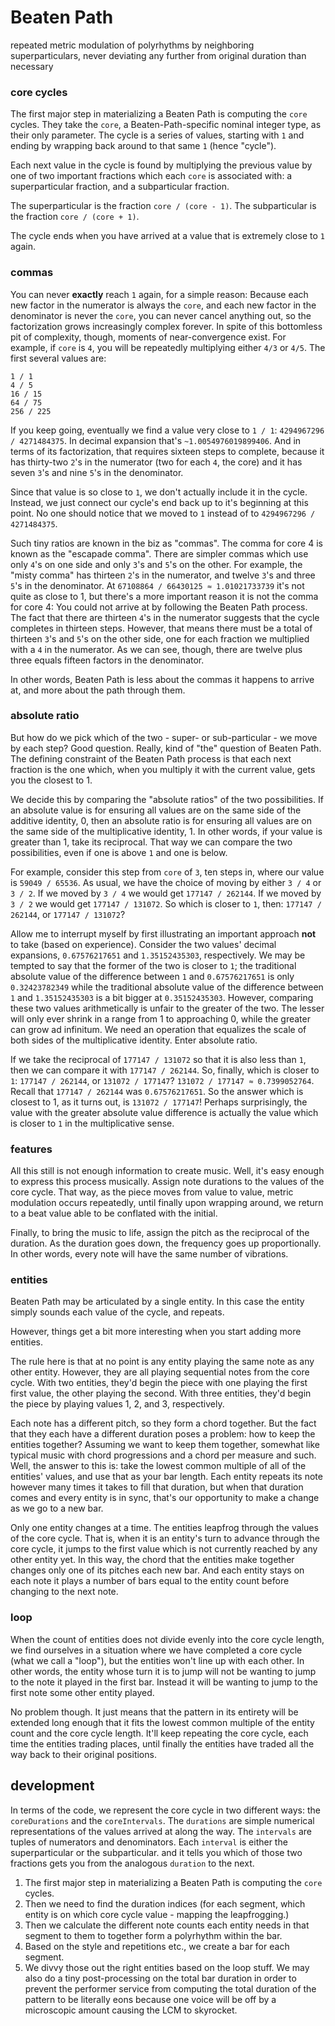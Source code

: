 # Beaten Path

repeated metric modulation of polyrhythms by neighboring superparticulars, 
never deviating any further from original duration than necessary

### core cycles

The first major step in materializing a Beaten Path is computing the `core` cycles. 
They take the `core`, a Beaten-Path-specific nominal integer type, as their only parameter.
The cycle is a series of values, starting with `1` and ending by wrapping back around to that same `1` (hence "cycle").

Each next value in the cycle is found by multiplying the previous value by one of two important fractions 
which each `core` is associated with: a superparticular fraction, and a subparticular fraction.

The superparticular is the fraction `core / (core - 1)`.
The subparticular is the fraction `core / (core + 1)`.

The cycle ends when you have arrived at a value that is extremely close to `1` again.

### commas

You can never **exactly** reach `1` again, for a simple reason:
Because each new factor in the numerator is always the `core`, and each new factor in the denominator is never the `core`,
you can never cancel anything out, so the factorization grows increasingly complex forever.
In spite of this bottomless pit of complexity, though, moments of near-convergence exist.
For example, if `core` is `4`, you will be repeatedly multiplying either `4/3` or `4/5`.
The first several values are:
```
1 / 1
4 / 5
16 / 15
64 / 75
256 / 225
```
If you keep going, eventually we find a value very close to `1 / 1`: `4294967296 / 4271484375`.
In decimal expansion that's `~1.0054976019899406`.
And in terms of its factorization, that requires sixteen steps to complete, because it has thirty-two `2`'s in the numerator (two for each `4`, the core)
and it has seven `3`'s and nine `5`'s in the denominator.

Since that value is so close to `1`, we don't actually include it in the cycle.
Instead, we just connect our cycle's end back up to it's beginning at this point.
No one should notice that we moved to `1` instead of to `4294967296 / 4271484375`.

Such tiny ratios are known in the biz as "commas". The comma for core 4 is known as the "escapade comma".
There are simpler commas which use only `4`'s on one side and only `3`'s and `5`'s on the other.
For example, the "misty comma" has thirteen `2`'s in the numerator, and twelve `3`'s and three `5`'s in the denominator.
At `67108864 / 66430125 ≈ 1.01021733739` it's not quite as close to 1, but there's a more important reason it is not the comma for core 4:
You could not arrive at by following the Beaten Path process.
The fact that there are thirteen `4`'s in the numerator suggests that the cycle completes in thirteen steps.
However, that means there must be a total of thirteen `3`'s and `5`'s on the other side, one for each fraction we multiplied with a `4` in the numerator.
As we can see, though, there are twelve plus three equals fifteen factors in the denominator.

In other words, Beaten Path is less about the commas it happens to arrive at, and more about the path through them.

### absolute ratio

But how do we pick which of the two - super- or sub-particular - we move by each step? 
Good question. Really, kind of "the" question of Beaten Path.
The defining constraint of the Beaten Path process is that each next fraction is the one which, when you multiply it with the current value,
gets you the closest to 1.

We decide this by comparing the "absolute ratios" of the two possibilities.
If an absolute value is for ensuring all values are on the same side of the additive identity, 0,
then an absolute ratio is for ensuring all values are on the same side of the multiplicative identity, 1.
In other words, if your value is greater than 1, take its reciprocal.
That way we can compare the two possibilities, even if one is above `1` and one is below.

For example, consider this step from `core` of `3`, ten steps in, where our value is `59049 / 65536`.
As usual, we have the choice of moving by either `3 / 4` or `3 / 2`.
If we moved by `3 / 4` we would get `177147 / 262144`.
If we moved by `3 / 2` we would get `177147 / 131072`.
So which is closer to `1`, then: `177147 / 262144`, or `177147 / 131072`?

Allow me to interrupt myself by first illustrating an important approach **not** to take (based on experience).
Consider the two values' decimal expansions, `0.67576217651` and `1.35152435303`, respectively.
We may be tempted to say that the former of the two is closer to `1`;
the traditional absolute value of the difference between `1` and `0.67576217651` is only `0.32423782349` 
while the traditional absolute value of the difference between `1` and `1.35152435303` is a bit bigger at `0.35152435303`.
However, comparing these two values arithmetically is unfair to the greater of the two. 
The lesser will only ever shrink in a range from 1 to approaching 0, while the greater can grow ad infinitum.
We need an operation that equalizes the scale of both sides of the multiplicative identity.
Enter absolute ratio.

If we take the reciprocal of `177147 / 131072` so that it is also less than `1`, then we can compare it with `177147 / 262144`.
So, finally, which is closer to `1`: `177147 / 262144`, or `131072 / 177147`?
`131072 / 177147 ≈ 0.7399052764`. Recall that `177147 / 262144` was `0.67576217651`. 
So the answer which is closest to 1, as it turns out, is `131072 / 177147`! 
Perhaps surprisingly, the value with the greater absolute value difference is actually the value which is closer to `1` in the multiplicative sense.

### features

All this still is not enough information to create music.
Well, it's easy enough to express this process musically.
Assign note durations to the values of the core cycle. 
That way, as the piece moves from value to value, metric modulation occurs repeatedly, until finally upon wrapping around,
we return to a beat value able to be conflated with the initial.

Finally, to bring the music to life, assign the pitch as the reciprocal of the duration. 
As the duration goes down, the frequency goes up proportionally. In other words, every note will have the same number of vibrations.

### entities

Beaten Path may be articulated by a single entity. In this case the entity simply sounds each value of the cycle, and repeats.

However, things get a bit more interesting when you start adding more entities.

The rule here is that at no point is any entity playing the same note as any other entity.
However, they are all playing sequential notes from the core cycle. 
With two entities, they'd begin the piece with one playing the first first value, the other playing the second.
With three entities, they'd begin the piece by playing values 1, 2, and 3, respectively.

Each note has a different pitch, so they form a chord together.
But the fact that they each have a different duration poses a problem: how to keep the entities together?
Assuming we want to keep them together, somewhat like typical music with chord progressions and a chord per measure and such.
Well, the answer to this is: take the lowest common multiple of all of the entities' values, and use that as your bar length.
Each entity repeats its note however many times it takes to fill that duration, but when that duration comes and every entity
is in sync, that's our opportunity to make a change as we go to a new bar.

Only one entity changes at a time. The entities leapfrog through the values of the core cycle. 
That is, when it is an entity's turn to advance through the core cycle, it jumps to the first value which is not currently reached
by any other entity yet.
In this way, the chord that the entities make together changes only one of its pitches each new bar.
And each entity stays on each note it plays a number of bars equal to the entity count before changing to the next note.

### loop

When the count of entities does not divide evenly into the core cycle length, we find ourselves in a situation where 
we have completed a core cycle (what we call a "loop"), but the entities won't line up with each other. 
In other words, the entity whose turn it is to jump will not be wanting to jump to the note it played in the first bar.
Instead it will be wanting to jump to the first note some other entity played. 

No problem though. It just means that the pattern in its entirety will be extended long enough that it fits the lowest common multiple
of the entity count and the core cycle length. It'll keep repeating the core cycle, each time the entities trading places, 
until finally the entities have traded all the way back to their original positions.

## development

In terms of the code, we represent the core cycle in two different ways: the `coreDurations` and the `coreIntervals`.
The `durations` are simple numerical representations of the values arrived at along the way.
The `intervals` are tuples of numerators and denominators. Each `interval` is either the superparticular or the subparticular.
and it tells you which of those two fractions gets you from the analogous `duration` to the next.

1) The first major step in materializing a Beaten Path is computing the `core` cycles. 
2) Then we need to find the duration indices (for each segment, which entity is on which core cycle value - mapping the leapfrogging.)
3) Then we calculate the different note counts each entity needs in that segment to them to together form a polyrhythm within the bar.
4) Based on the style and repetitions etc., we create a bar for each segment.
5) We divvy those out the right entities based on the loop stuff. We may also do a tiny post-processing on the total bar duration
in order to prevent the performer service from computing the total duration of the pattern to be literally eons because
one voice will be off by a microscopic amount causing the LCM to skyrocket. 
